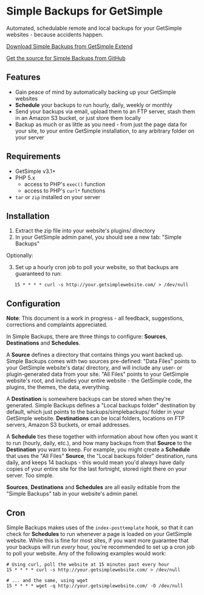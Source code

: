 Simple Backups for GetSimple
============================
Automated, schedulable remote and local backups for your GetSimple websites -
because accidents happen.

[Download Simple Backups from GetSimple Extend](http://get-simple.info/extend/plugin/simple-backups/394/)

[Get the source for Simple Backups from GitHub](https://github.com/RWJMurphy/GetSimple-SimpleBackups)

Features
--------
* Gain peace of mind by automatically backing up your GetSimple websites
* **Schedule** your backups to run hourly, daily, weekly or monthly
* Send your backups via email, upload them to an FTP server, stash them in
  an Amazon S3 bucket, or just store them locally
* Backup as much or as little as you need - from just the page data for your
  site, to your entire GetSimple installation, to any arbitrary folder on
  your server

Requirements
------------
* GetSimple v3.1+
* PHP 5.x
    * access to PHP's `exec()` function
    * access to PHP's `curl*` functions
* `tar` or `zip` installed on your server

Installation
------------
1. Extract the zip file into your website's plugins/ directory
2. In your GetSimple admin panel, you should see a new tab: "Simple Backups"

Optionally:

3. Set up a hourly cron job to poll your website, so that backups are guaranteed to run:

`   15 * * * * curl -s http://your.getsimplewebsite.com/ > /dev/null`

Configuration
-------------
**Note**: This document is a work in progress - all feedback, suggestions,
corrections and complaints appreciated.

In Simple Backups, there are three things to configure: **Sources**,
**Destinations** and **Schedules**.

A **Source** defines a directory that contains things you want backed up.
Simple Backups comes with two sources pre-defined: "Data Files" points to your
GetSimple website's data/ directory, and will include any user- or
plugin-generated data from your site. "All Files" points to your GetSimple
website's root, and includes your entire website - the GetSimple code, the
plugins, the themes, the data, everything.

A **Destination** is somewhere backups can be stored when they're generated.
Simple Backups defines a "Local backups folder" destination by default, which
just points to the backups/simplebackups/ folder in your GetSimple website.
**Destinations** can be local folders, locations on FTP servers, Amazon S3
buckets, or email addresses.

A **Schedule** ties these together with information about how often you want it
to run (hourly, daily, etc.), and how many backups from that **Source** to the
**Destination** you want to keep. For example, you might create a **Schedule**
that uses the "All Files" **Source**, the "Local backups folder" destination,
runs daily, and keeps 14 backups - this would mean you'd always have daily
copies of your entire site for the last fortnight, stored right there on your
server.  Too simple.

**Sources**, **Destinations** and **Schedules** are all easily editable from
the "Simple Backups" tab in your website's admin panel.

Cron
----
Simple Backups makes uses of the `index-posttemplate` hook, so that it can
check for **Schedules** to run whenever a page is loaded on your GetSimple
website. While this is fine for most sites, if you want more guarantee that
your backups will run *every* hour, you're recommended to set up a cron job to
poll your website. Any of the following examples would work:
    
    # Using curl, poll the website at 15 minutes past every hour
    15 * * * * curl -s http://your.getsimplewebsite.com/ > /dev/null
    
    # ... and the same, using wget
    15 * * * * wget -q http://your.getsimplewebsite.com/ -O /dev/null

